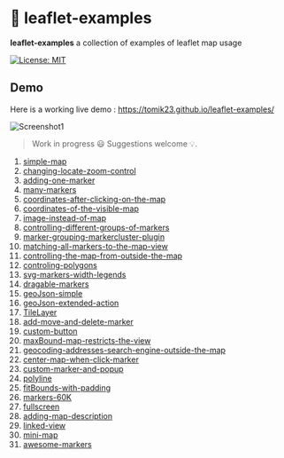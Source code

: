 # :maple_leaf: leaflet-examples
**leaflet-examples** a collection of examples of leaflet map usage

[![License: MIT](https://img.shields.io/badge/License-MIT-blue.svg)](https://opensource.org/licenses/MIT)

## Demo
Here is a working live demo : https://tomik23.github.io/leaflet-examples/

![Screenshot1](https://github.com/tomik23/leaflet-examples/blob/master/static/leaflet.png)

> Work in progress :smiley: Suggestions welcome :bulb:.

1. [simple-map](https://tomik23.github.io/leaflet-examples/#01.simple-map)
2. [changing-locate-zoom-control](https://tomik23.github.io/leaflet-examples/#02.changing-locate-zoom-control)
3. [adding-one-marker](https://tomik23.github.io/leaflet-examples/#03.adding-one-marker)
4. [many-markers](https://tomik23.github.io/leaflet-examples/#04.many-markers)
5. [coordinates-after-clicking-on-the-map](https://tomik23.github.io/leaflet-examples/#05.coordinates-after-clicking-on-the-map)
6. [coordinates-of-the-visible-map](https://tomik23.github.io/leaflet-examples/#06.coordinates-of-the-visible-map)
7. [image-instead-of-map](https://tomik23.github.io/leaflet-examples/#07.image-instead-of-map)
8. [controlling-different-groups-of-markers](https://tomik23.github.io/leaflet-examples/#08.controlling-different-groups-of-markers)
9. [marker-grouping-markercluster-plugin](https://tomik23.github.io/leaflet-examples/#09.marker-grouping-markercluster-plugin)
10. [matching-all-markers-to-the-map-view](https://tomik23.github.io/leaflet-examples/#10.matching-all-markers-to-the-map-view)
11. [controlling-the-map-from-outside-the-map](https://tomik23.github.io/leaflet-examples/#11.controlling-the-map-from-outside-the-map)
12. [controling-polygons](https://tomik23.github.io/leaflet-examples/#12.controling-polygons)
13. [svg-markers-width-legends](https://tomik23.github.io/leaflet-examples/#13.svg-markers-width-legends)
14. [dragable-markers](https://tomik23.github.io/leaflet-examples/#14.dragable-markers)
15. [geoJson-simple](https://tomik23.github.io/leaflet-examples/#15.geoJson-simple)
16. [geoJson-extended-action](https://tomik23.github.io/leaflet-examples/#16.geoJson-extended-action)
17. [TileLayer](https://tomik23.github.io/leaflet-examples/#17.tileLayer)
18. [add-move-and-delete-marker](https://tomik23.github.io/leaflet-examples/#18.add-move-and-delete-marker)
19. [custom-button](https://tomik23.github.io/leaflet-examples/#19.custom-button)
20. [maxBound-map-restricts-the-view](https://tomik23.github.io/leaflet-examples/#20.maxBound-map-restricts-the-view)
21. [geocoding-addresses-search-engine-outside-the-map](https://tomik23.github.io/leaflet-examples/#21.geocoding-addresses-search-engine-outside-the-map)
22. [center-map-when-click-marker](https://tomik23.github.io/leaflet-examples/#22.center-map-when-click-marker)
23. [custom-marker-and-popup](https://tomik23.github.io/leaflet-examples/#23.custom-marker-and-popup)
24. [polyline](https://tomik23.github.io/leaflet-examples/#24.polyline)
25. [fitBounds-with-padding](https://tomik23.github.io/leaflet-examples/#25.fitBounds-with-padding)
26. [markers-60K](https://tomik23.github.io/leaflet-examples/#26.markers-60K)
27. [fullscreen](https://tomik23.github.io/leaflet-examples/#27.fullscreen)
28. [adding-map-description](https://tomik23.github.io/leaflet-examples/#28.adding-map-description)
29. [linked-view](https://tomik23.github.io/leaflet-examples/#29.linked-view)
30. [mini-map](https://tomik23.github.io/leaflet-examples/#30.mini-map)
31. [awesome-markers](https://tomik23.github.io/leaflet-examples/#31.Leaflet.awesome-markers)